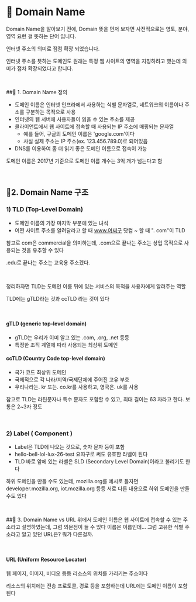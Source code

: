 # 🌱 Domain Name

Domain Name을 알아보기 전에, Domain 뜻을 먼저 보자면 사전적으로는 영토, 분야, 영역 요런 걸 뜻하는 단어 입니다.

인터넷 주소의 의미로 점점 확장 되었습니다.

인터넷 주소를 뜻하는 도메인도 원래는 특정 웹 사이트의 영역을 지칭하려고 했는데 의미가 점차 확장되었다고 합니다.

<br>

##📕 1. Domain Name 정의
- 도메인 이름은 인터넷 인프라에서 사용하는 식별 문자열로, 네트워크의 이름이나 주소를 구분하는 목적으로 사용
- 인터넷의 웹 서버에 사용자들이 읽을 수 있는 주소를 제공
- 클라이언트에서 웹 사이트에 접속할 때 사용되는 IP 주소에 매핑되는 문자열
  - 예를 들어, 구글의 도메인 이름은 'google.com'이다
  - 사실 실제 주소는 IP 주소(ex. 123.456.789.0)로 되어있음
- DNS를 이용하여 좀 더 읽기 좋은 도메인 이름으로 접속이 가능

도메인 이름은 2017년 기준으로 도메인 이름 개수는 3억 개가 넘는다고 함

<br>

## 📕2. Domain Name 구조


### 1) TLD (Top-Level Domain) 
- 도메인 이름의 가장 마지막 부분에 있는 녀석
- 어떤 사이트 주소를 알려달라고 할 때 www.어쩌구 닷컴 ~ 할 때 ". com"이 TLD

참고로 com은 commercial을 의미하는데, .com으로 끝나는 주소는 상업 목적으로 사용되는 것을 유추할 수 있다

.edu로 끝나는 주소는 교육용 주소겠다.

<br> 

정리하자면 TLD는 도메인 이름 뒤에 있는 서비스의 목적을 사용자에게 알려주는 역할

TLD에는 gTLD라는 것과 ccTLD 라는 것이 있다

<br>

 #### gTLD (generic top-level domain) 
- gTLD는 우리가 이미 알고 있는 .com, .org, .net 등등
- 특정한 조직 계열에 따라 사용되는 최상위 도메인
 

 #### ccTLD (Country Code top-level domain) 

- 국가 코드 최상위 도메인
- 국제적으로 각 나라/지역/국제단체에 주어진 고유 부호
- 우리나라는. kr 또는. co.kr를 사용하고, 영국은. uk를 사용 

참고로 TLD는 라틴문자나 특수 문자도 포함할 수 있고, 최대 길이는 63 자라고 한다. 보통은 2~3자 정도

<br>

### 2) Label ( Component )
- Label은 TLD에 나오는 것으로, 숫자 문자 등이 포함
- hello-bell-lol-lux-26-test 요따구로 써도 유효한 라벨이 된다
- TLD 바로 앞에 있는 라벨은 SLD (Secondary Level Domain)이라고 불리기도 한다

하위 도메인을 만들 수도 있는데, mozilla.org를 예시로 들자면 developer.mozilla.org, iot.mozilla.org 등등 서로 다른 내용으로 하위 도메인을 만들 수도 있다

<br>
 

##📕 3. Domain Name vs URL
위에서 도메인 이름은 웹 사이트에 접속할 수 있는 주소라고 설명하였는데,
그럼 의문점이 들 수 있다
이름은 이름인데... 그럼 고유한 식별 주소라고 알고 있던 URL은?
뭐가 다른걸까.

<br>

#### URL (Uniform Resource Locator)
웹 페이지, 이미지, 비디오 등등 리소스의 위치를 가리키는 주소이다

리소스의 위치에는 전송 프로토콜, 경로 등을 포함하는데
URL에는 도메인 이름이 포함된다